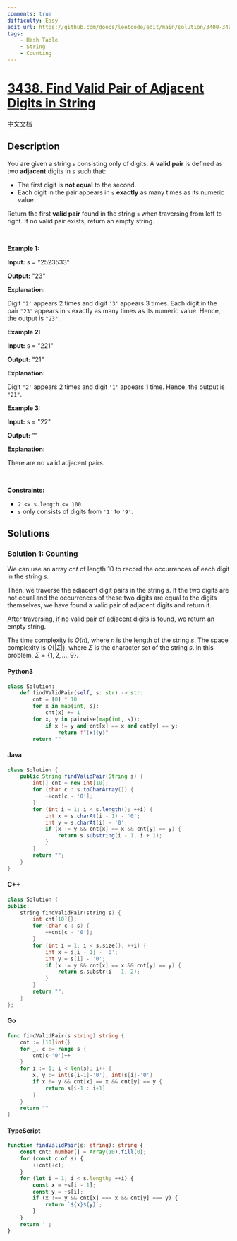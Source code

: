 ```yaml
---
comments: true
difficulty: Easy
edit_url: https://github.com/doocs/leetcode/edit/main/solution/3400-3499/3438.Find%20Valid%20Pair%20of%20Adjacent%20Digits%20in%20String/README_EN.md
tags:
    - Hash Table
    - String
    - Counting
---
```


<!-- problem:start -->

# [3438. Find Valid Pair of Adjacent Digits in String](https://leetcode.com/problems/find-valid-pair-of-adjacent-digits-in-string)

[中文文档](/solution/3400-3499/3438.Find%20Valid%20Pair%20of%20Adjacent%20Digits%20in%20String/README.md)

## Description

<!-- description:start -->

<p>You are given a string <code>s</code> consisting only of digits. A <strong>valid pair</strong> is defined as two <strong>adjacent</strong> digits in <code>s</code> such that:</p>

<ul>
	<li>The first digit is <strong>not equal</strong> to the second.</li>
	<li>Each digit in the pair appears in <code>s</code> <strong>exactly</strong> as many times as its numeric value.</li>
</ul>

<p>Return the first <strong>valid pair</strong> found in the string <code>s</code> when traversing from left to right. If no valid pair exists, return an empty string.</p>

<p>&nbsp;</p>
<p><strong class="example">Example 1:</strong></p>

<div class="example-block">
<p><strong>Input:</strong> <span class="example-io">s = &quot;2523533&quot;</span></p>

<p><strong>Output:</strong> <span class="example-io">&quot;23&quot;</span></p>

<p><strong>Explanation:</strong></p>

<p>Digit <code>&#39;2&#39;</code> appears 2 times and digit <code>&#39;3&#39;</code> appears 3 times. Each digit in the pair <code>&quot;23&quot;</code> appears in <code>s</code> exactly as many times as its numeric value. Hence, the output is <code>&quot;23&quot;</code>.</p>
</div>

<p><strong class="example">Example 2:</strong></p>

<div class="example-block">
<p><strong>Input:</strong> <span class="example-io">s = &quot;221&quot;</span></p>

<p><strong>Output:</strong> <span class="example-io">&quot;21&quot;</span></p>

<p><strong>Explanation:</strong></p>

<p>Digit <code>&#39;2&#39;</code> appears 2 times and digit <code>&#39;1&#39;</code> appears 1 time. Hence, the output is <code>&quot;21&quot;</code>.</p>
</div>

<p><strong class="example">Example 3:</strong></p>

<div class="example-block">
<p><strong>Input:</strong> <span class="example-io">s = &quot;22&quot;</span></p>

<p><strong>Output:</strong> <span class="example-io">&quot;&quot;</span></p>

<p><strong>Explanation:</strong></p>

<p>There are no valid adjacent pairs.</p>
</div>

<p>&nbsp;</p>
<p><strong>Constraints:</strong></p>

<ul>
	<li><code>2 &lt;= s.length &lt;= 100</code></li>
	<li><code>s</code> only consists of digits from <code>&#39;1&#39;</code> to <code>&#39;9&#39;</code>.</li>
</ul>

<!-- description:end -->

## Solutions

<!-- solution:start -->

### Solution 1: Counting

We can use an array $\textit{cnt}$ of length $10$ to record the occurrences of each digit in the string $\textit{s}$.

Then, we traverse the adjacent digit pairs in the string $\textit{s}$. If the two digits are not equal and the occurrences of these two digits are equal to the digits themselves, we have found a valid pair of adjacent digits and return it.

After traversing, if no valid pair of adjacent digits is found, we return an empty string.

The time complexity is $O(n)$, where $n$ is the length of the string $\textit{s}$. The space complexity is $O(|\Sigma|)$, where $\Sigma$ is the character set of the string $\textit{s}$. In this problem, $\Sigma = \{1, 2, \ldots, 9\}$.

<!-- tabs:start -->

#### Python3

```python
class Solution:
    def findValidPair(self, s: str) -> str:
        cnt = [0] * 10
        for x in map(int, s):
            cnt[x] += 1
        for x, y in pairwise(map(int, s)):
            if x != y and cnt[x] == x and cnt[y] == y:
                return f"{x}{y}"
        return ""
```

#### Java

```java
class Solution {
    public String findValidPair(String s) {
        int[] cnt = new int[10];
        for (char c : s.toCharArray()) {
            ++cnt[c - '0'];
        }
        for (int i = 1; i < s.length(); ++i) {
            int x = s.charAt(i - 1) - '0';
            int y = s.charAt(i) - '0';
            if (x != y && cnt[x] == x && cnt[y] == y) {
                return s.substring(i - 1, i + 1);
            }
        }
        return "";
    }
}
```

#### C++

```cpp
class Solution {
public:
    string findValidPair(string s) {
        int cnt[10]{};
        for (char c : s) {
            ++cnt[c - '0'];
        }
        for (int i = 1; i < s.size(); ++i) {
            int x = s[i - 1] - '0';
            int y = s[i] - '0';
            if (x != y && cnt[x] == x && cnt[y] == y) {
                return s.substr(i - 1, 2);
            }
        }
        return "";
    }
};
```

#### Go

```go
func findValidPair(s string) string {
	cnt := [10]int{}
	for _, c := range s {
		cnt[c-'0']++
	}
	for i := 1; i < len(s); i++ {
		x, y := int(s[i-1]-'0'), int(s[i]-'0')
		if x != y && cnt[x] == x && cnt[y] == y {
			return s[i-1 : i+1]
		}
	}
	return ""
}
```

#### TypeScript

```ts
function findValidPair(s: string): string {
    const cnt: number[] = Array(10).fill(0);
    for (const c of s) {
        ++cnt[+c];
    }
    for (let i = 1; i < s.length; ++i) {
        const x = +s[i - 1];
        const y = +s[i];
        if (x !== y && cnt[x] === x && cnt[y] === y) {
            return `${x}${y}`;
        }
    }
    return '';
}
```

<!-- tabs:end -->

<!-- solution:end -->

<!-- problem:end -->
